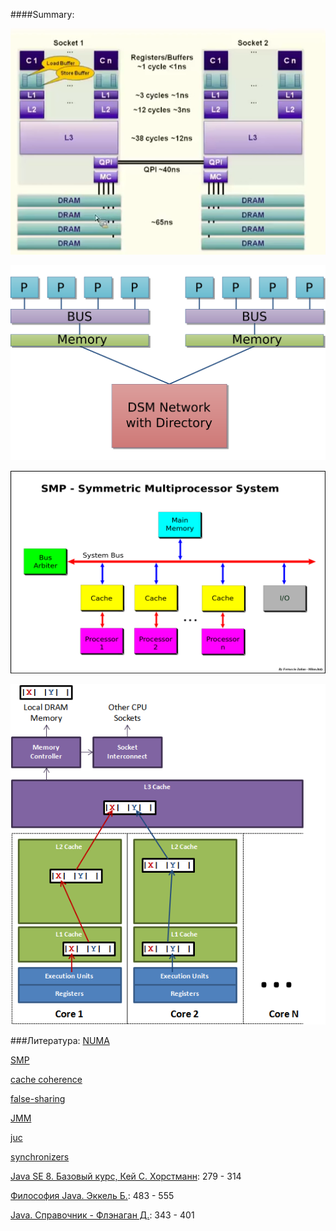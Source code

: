 ####Summary:

![cache_hierarchy](img/cache_hierarchy.png)

![numa](img/numa.png)

![smp](img/smp.png)

![false sharing](img/false_sharing.png)

###Литература:
[NUMA](https://en.wikipedia.org/wiki/Non-uniform_memory_access)

[SMP](https://en.wikipedia.org/wiki/Symmetric_multiprocessing)

[cache coherence](https://en.wikipedia.org/wiki/Cache_coherence)

[false-sharing](https://mechanical-sympathy.blogspot.com/2011/07/false-sharing.html)

[JMM](https://docs.oracle.com/javase/specs/jls/se8/html/jls-17.html)

[juc](https://habr.com/company/luxoft/blog/157273/)

[synchronizers](https://habr.com/post/277669/)

[Java SE 8. Базовый курс, Кей С. Хорстманн](http://gen.lib.rus.ec/book/index.php?md5=BE98713052E8B179E988A43DED02ABDF): 279 - 314

[Философия Java. Эккель Б.](http://gen.lib.rus.ec/book/index.php?md5=3C49E900CFC0228BCF75C2567747E793): 483 - 555

[Java. Справочник - Флэнаган Д.](http://gen.lib.rus.ec/book/index.php?md5=9A8F95A5F9DA2E98D34F3BE66BDB946E): 343 - 401